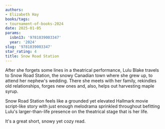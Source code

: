 ```yaml
---
authors:
- Elizabeth Hay
books/tags:
- tournament-of-books-2024
date: 2025-01-05
params:
  isbn13: '9781039003347'
  year: '2024'
slug: '9781039003347'
star_rating: 4
title: Snow Road Station
---
```


After she forgets some lines in a theatrical performance, Lulu Blake travels to Snow Road Station, the snowy Canadian town where she grew up, to attend her nephew's wedding. There she meets with her family, rekindles old relationships, forges new ones and, also, helps out harvesting maple syrup. 

<!--more-->

Snow Road Station feels like a grounded yet elevated Hallmark movie script-like story with just enough melodrama sprinkled throughout befitting Lulu's larger-than-life presence on the theatrical stage that is her life.

It's a great short, snowy yet cozy read.
